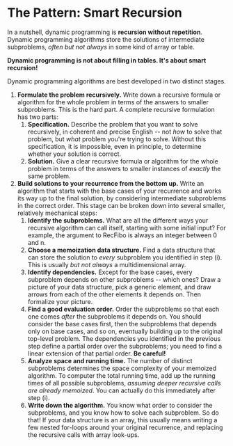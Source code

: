 # The Pattern: Smart Recursion

In a nutshell, dynamic programming is **recursion without repetition**. Dynamic programming algorithms store the solutions of intermediate subproblems, *often but not always* in some kind of array or table. 

**Dynamic programming is not about filling in tables. It's about smart recursion!**

Dynamic programming algorithms are best developed in two distinct stages.

1. **Formulate the problem recursively.** Write down a recursive formula or algorithm for the whole problem in terms of the answers to smaller subproblems. This is the hard part. A complete recursive formulation has two parts:
   1. **Specification.** Describe the problem that you want to solve recursively, in coherent and precise English -- not *how* to solve that problem, but *what* problem you're trying to solve. Without this specification, it is impossible, even in principle, to determine whether your solution is correct.
   2. **Solution.** Give a clear recursive formula or algorithm for the whole problem in terms of the answers to smaller instances of *exactly* the same problem. 
2. **Build solutions to your recurrence from the bottom up.** Write an algorithm that starts with the base cases of your recurrence and works its way up to the final solution, by considering intermediate subproblems in the correct order. This stage can be broken down into several smaller, relatively mechanical steps:
   1. **Identify the subproblems.** What are all the different ways your recursive algorithm can call itself, starting with some initial input? For example, the argument to RecFibo is always an integer between 0 and n. 
   2. **Choose a memoization data structure.** Find a data structure that can store the solution to *every* subproblem you identified in step (i). This is usually *but not always* a multidimensional array. 
   3. **Identify dependencies.** Except for the base cases, every subproblem depends on other subproblems -- which ones? Draw a picture of your data structure, pick a generic element, and draw arrows from each of the other elements it depends on. Then formalize your picture.
   4. **Find a good evaluation order.** Order the subproblems so that each one comes *after* the subproblems it depends on. You should consider the base cases first, then the subproblems that depends only on base cases, and so on, eventually building up to the original top-level problem. The dependencies you identified in the previous step define a partial order over the subproblems; you need to find a linear extension of that partial order. **Be careful!**
   5. **Analyze space and running time.** The number of distinct subproblems determines the space complexity of your memoized algorithm. To computer the total running time, add up the running times of all possible subproblems, *assuming deeper recursive calls are already memoized*. You can actually do this immediately after step (i).
   6. **Write down the algorithm.** You know what order to consider the subproblems, and you know how to solve each subproblem. So do that! If your data structure is an array, this usually means writing a few nested for-loops around your original recurrence, and replacing the recursive calls with array look-ups.